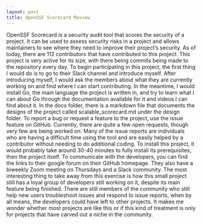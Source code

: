 ```yaml
---
layout: post
title: OpenSSF Scorecard Review
---
```


OpenSSF Scorecard is a security audit tool that scores the security of a project. It can be used to assess security risks in a project and allows maintainers to see where they need to improve their project’s security. As of today, there are 112 contributors that have contributed to this project. This project is very active for its size, with there being commits being made to the repository every day. To begin participating in this project, the first thing I would do is to go to their Slack channel and introduce myself. After introducing myself, I would ask the members about what they are currently working on and find where I can start contributing. In the meantime, I would install Go, the main language the project is written in, and try to learn what I can about Go through the documentation available for it and videos I can find about it. In the docs folder, there is a markdown file that documents the designs of the project called scalable_scorecard.md under the design folder. To report a bug or request a feature to the project, use the issue feature on GitHub. Currently, there are quite a few open requests, though very few are being worked on. Many of the issue reports are individuals who are having a difficult time using the tool and are easily helped by a contributor without needing to do additional coding. To install this project, it would probably take around 30-40 minutes to fully install its prerequisites, then the project itself. To communicate with the developers, you can find the links to their google forum on their GitHub homepage. They also have a biweekly Zoom meeting on Thursdays and a Slack community. The most interesting thing to take away from this exercise is how this small project still has a loyal group of developers still working on it, despite its main feature being finished. There are still members of the community who still help new users troubleshoot issues and respond to issue reports, when by all means, the developers could have left to other projects. It makes me wonder whether most projects are like this or if this kind of treatment is only for projects that have carved out a niche in the community.
